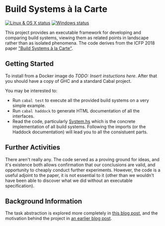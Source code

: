# Build Systems à la Carte

[![Linux & OS X status](https://img.shields.io/travis/snowleopard/build/master.svg?label=Linux%20%26%20OS%20X)](https://travis-ci.org/snowleopard/build) [![Windows status](https://img.shields.io/appveyor/ci/snowleopard/build/master.svg?label=Windows)](https://ci.appveyor.com/project/snowleopard/build)

This project provides an executable framework for developing and comparing build systems, viewing them as related points in landscape rather than as isolated phenomena. The code derives from the ICFP 2018 paper ["Build Systems à la Carte"](https://github.com/snowleopard/build-systems/releases/download/icfp-submission/build-systems.pdf).

## Getting Started

To install from a Docker image do _TODO: Insert instuctions here_. After that you should have a copy of GHC and a standard Cabal project.

You may be interested to:

* Run `cabal test` to execute all the provided build systems on a very simple example.
* Run `cabal haddock` to generate HTML documentation of all the interfaces.
* Read the code, particularly [System.hs](src/Build/System.hs) which is the concrete implementation of all build systems. Following the imports (or the Haddock documentation) will lead you to all the consistuent parts.

## Further Activities

There aren't really any. The code served as a proving ground for ideas, and it's existence both allows confirmation that our conclusions are valid, and opportunity to cheaply conduct further experiments. However, the code is a useful adjoint to the paper, it is not essential to it (other than we wouldn't have been able to discover what we did without an executable specification).

## Background Information

The task abstraction is explored more completely in [this blog post](https://blogs.ncl.ac.uk/andreymokhov/the-task-abstraction/), and the motivation behind the project in [an earlier blog post](https://blogs.ncl.ac.uk/andreymokhov/cloud-and-dynamic-builds/).
